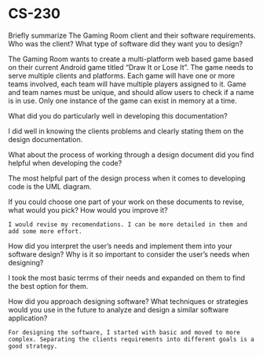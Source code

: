# CS-230

Briefly summarize The Gaming Room client and their software requirements. Who was the client? What type of software did they want you to design?

 The Gaming Room wants to create a multi-platform web based game based on their current Android game titled “Draw It or Lose It”. The game needs to serve multiple clients and platforms. Each game will have one or more teams involved, each team will have multiple players assigned to it. Game and team names must be unique, and should allow users to check if a name is in use. Only one instance of the game can exist in memory at a time.
 
What did you do particularly well in developing this documentation?

I did well in knowing the clients problems and clearly stating them on the design documentation.

What about the process of working through a design document did you find helpful when developing the code?

The most helpful part of the design process when it comes to developing code is the UML diagram.




If you could choose one part of your work on these documents to revise, what would you pick? How would you improve it?

    I would revise my recomendations. I can be more detailed in them and add some more effort. 

How did you interpret the user’s needs and implement them into your software design? Why is it so important to consider the user’s needs when designing?

  I took the most basic terrms of their needs and expanded on them to find the best option for them. 

How did you approach designing software? What techniques or strategies would you use in the future to analyze and design a similar software application?

    For designing the software, I started with basic and moved to more complex. Separating the clients requirements into different goals is a good strategy.
